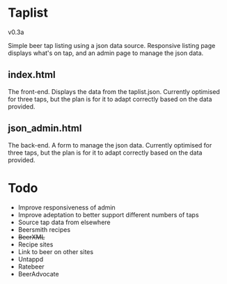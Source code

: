 Taplist
=======

v0.3a

Simple beer tap listing using a json data source.  Responsive listing page displays what's on tap, and an admin page to manage the json data.


index.html
----------
The front-end.  Displays the data from the taplist.json.  Currently optimised for three taps, but the plan is for it to adapt correctly based on the data provided.


json_admin.html
---------------
The back-end.  A form to manage the json data.  Currently optimised for three taps, but the plan is for it to adapt correctly based on the data provided.


Todo
====
* Improve responsiveness of admin
* Improve adeptation to better support different numbers of taps
* Source tap data from elsewhere
 * Beersmith recipes
 * <del>BeerXML</del>
 * Recipe sites
* Link to beer on other sites
 * Untappd
 * Ratebeer
 * BeerAdvocate